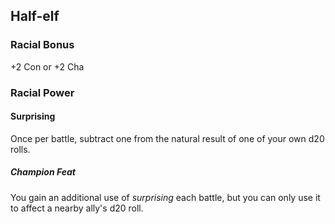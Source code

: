 ## Half-elf

### Racial Bonus

+2 Con or +2 Cha

### Racial Power

#### Surprising

Once per battle, subtract one from the natural result of one of your own d20 rolls.

##### Champion Feat

You gain an additional use of _surprising_ each battle, but you can only use it to affect a nearby ally's d20 roll.

